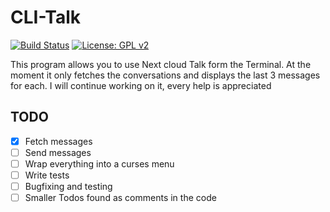 # CLI-Talk
[![Build Status](https://travis-ci.org/mrchainman/CLI-Talk.svg?branch=master)](https://travis-ci.org/mrchainman/CLI-Talk)
[![License: GPL v2](https://img.shields.io/badge/License-GPL%20v2-blue.svg)](https://www.gnu.org/licenses/old-licenses/gpl-2.0.en.html)

This program allows you to use Next cloud Talk form the Terminal.
At the moment it only fetches the conversations and displays the last 3 messages for each.
I will continue working on it, every help is appreciated

## TODO
- [x] Fetch messages
- [ ] Send messages
- [ ] Wrap everything into a curses menu
- [ ] Write tests
- [ ] Bugfixing and testing
- [ ] Smaller Todos found as comments in the code
